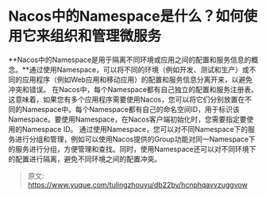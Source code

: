 # Nacos中的Namespace是什么？如何使用它来组织和管理微服务

**Nacos中的Namespace是用于隔离不同环境或应用之间的配置和服务信息的概念。**通过使用Namespace，可以将不同的环境（例如开发、测试和生产）或不同的应用程序（例如Web应用和移动应用）的配置和服务信息分离开来，以避免冲突和错误。
在Nacos中，每个Namespace都有自己独立的配置和服务注册表。这意味着，如果您有多个应用程序需要使用Nacos，您可以将它们分别放置在不同的Namespace中。每个Namespace都有自己的命名空间ID，用于标识该Namespace。要使用Namespace，在Nacos客户端初始化时，您需要指定要使用的Namespace ID。
通过使用Namespace，您可以对不同Namespace下的服务进行分组和管理，例如可以使用Nacos提供的Group功能对同一Namespace下的服务进行分组，方便管理和查找。同时，使用Namespace还可以对不同环境下的配置进行隔离，避免不同环境之间的配置冲突。


> 原文: <https://www.yuque.com/tulingzhouyu/db22bv/hcnphqavvzuggvow>